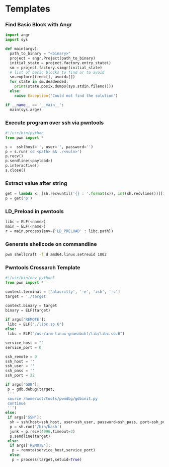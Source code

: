 # Templates

### Find Basic Block with Angr

```python
import angr
import sys

def main(argv):
  path_to_binary = "<binary>"
  project = angr.Project(path_to_binary)
  initial_state = project.factory.entry_state()
  sm = project.factory.simgr(initial_state)
  # list of basic blocks to find or to avoid
  sm.explore(find=[], avoid=[])  
  for state in sm.deadended:
    print(state.posix.dumps(sys.stdin.fileno()))
  else:
    raise Exception('Could not find the solution')

if __name__ == '__main__':
  main(sys.argv)
```

### Execute program over ssh via pwntools

```python
#!/usr/bin/python
from pwn import *

s =  ssh(host='', user='', password='')
p = s.run('cd <path> && ./<vuln>')
p.recv()
p.sendline(<payload>)
p.interactive()
s.close()
```

### Extract value after string

```python
get = lambda x: [sh.recvuntil('{} : '.format(x)), int(sh.recvline())][1]
p = get('p')
```

### LD\_Preload in pwntools

```python
libc = ELF(<name>)
main = ELF(<name>)
r = main.process(env={'LD_PRELOAD' : libc.path})
```

### Generate shellcode on commandline

```bash
pwn shellcraft -f d amd64.linux.setreuid 1002
```

### Pwntools Crossarch Template

```python
#!/usr/bin/env python3
from pwn import *

context.terminal = ['alacritty', '-e', 'zsh', '-c']
target = './target'

context.binary = target
binary = ELF(target)
 
if args['REMOTE']:
 libc = ELF("./libc.so.6") 
else: 
 libc = ELF("/usr/arm-linux-gnueabihf/lib/libc.so.6")

service_host = ""
service_port = 0

ssh_remote = 0
ssh_host = ''
ssh_user = ''
ssh_pass = ''
ssh_port = 22

if args['GDB']:
 p = gdb.debug(target,
 '''
 source /home/xct/tools/pwndbg/gdbinit.py
 continue
 ''')
else:
 if args['SSH']:
  sh = ssh(host=ssh_host, user=ssh_user, password=ssh_pass, port=ssh_port)
  p = sh.run('/bin/bash')
  junk = p.recv(4096,timeout=2)
  p.sendline(target)
 else:
  if args['REMOTE']:
   p = remote(service_host,service_port)
  else:
   p = process(target,setuid=True)
```

